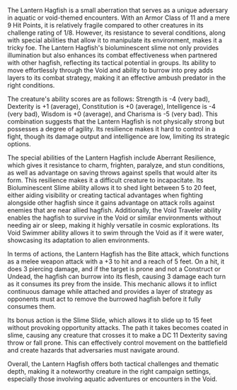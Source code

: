 The Lantern Hagfish is a small aberration that serves as a unique adversary in aquatic or void-themed encounters. With an Armor Class of 11 and a mere 9 Hit Points, it is relatively fragile compared to other creatures in its challenge rating of 1/8. However, its resistance to several conditions, along with special abilities that allow it to manipulate its environment, makes it a tricky foe. The Lantern Hagfish's bioluminescent slime not only provides illumination but also enhances its combat effectiveness when partnered with other hagfish, reflecting its tactical potential in groups. Its ability to move effortlessly through the Void and ability to burrow into prey adds layers to its combat strategy, making it an effective ambush predator in the right conditions. 

The creature's ability scores are as follows: Strength is -4 (very bad), Dexterity is +1 (average), Constitution is +0 (average), Intelligence is -4 (very bad), Wisdom is +0 (average), and Charisma is -5 (very bad). This combination suggests that the Lantern Hagfish is not physically strong but possesses a degree of agility. Its resilience makes it hard to control in a fight, though its damage output and intelligence are low, limiting its strategic options.

The special abilities of the Lantern Hagfish include Aberrant Resilience, which gives it resistance to charm, frighten, paralyze, and stun conditions, as well as advantage on saving throws against spells that would alter its form. This resilience makes it a difficult creature to incapacitate. Its Bioluminescent Slime ability allows it to shed light between 5 to 20 feet, either aiding visibility or creating tactical advantages when fighting alongside other hagfish since it gains advantage on attack rolls against enemies that are near allied hagfish. Additionally, the Void Traveler ability enables the hagfish to survive in the Void or similar environments without needing air or sleep, making it highly versatile in cosmic explorations. Its Void Swimmer ability allows it to swim through the Void as if it were water, showcasing its adaptation to alien environments.

In terms of actions, the Lantern Hagfish has the Bite attack, which functions as a melee weapon attack with a +3 to hit and a reach of 5 feet. On a hit, it does 3 piercing damage, and if the target is prone and not a Construct or Undead, the hagfish can burrow into its flesh, causing 3 damage each turn as it consumes its prey from the inside. This mechanic allows it to inflict continuous damage while attached and provides a layer of strategy as opponents must act to remove the burrowed hagfish before it fully consumes them.

Its bonus action is the Slime Slide, which allows it to slide up to 15 feet without provoking opportunity attacks. The path it takes becomes coated in slime, causing any creature that crosses it to make a DC 11 Dexterity saving throw or fall prone. This can effectively control movement on the battlefield and create hazards that adversaries must navigate around.

Overall, the Lantern Hagfish offers both tactical challenges and thematic depth, making it a noteworthy creature in the right campaign settings, especially those involving aquatic adventures or encounters in the Void.